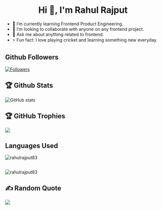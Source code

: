 <!--### Hi there 👋-->

<!--
**rahulrajput83/rahulrajput83** is a ✨ _special_ ✨ repository because its `README.md` (this file) appears on your GitHub profile.

Here are some ideas to get you started:

- 🔭 I’m currently working on ...
- 🌱 I’m currently learning ...
- 👯 I’m looking to collaborate on ...
- 🤔 I’m looking for help with ...
- 💬 Ask me about ...
- 📫 How to reach me: ...
- 😄 Pronouns: ...
- ⚡ Fun fact: ...
-->

<h1 align="center">Hi 👋, I'm Rahul Rajput</h1>

<!--
**rahulrajput83/rahulrajput83** is a ✨ _special_ ✨ repository because its `README.md` (this file) appears on your GitHub profile.
-->

- 🌱 I’m currently learning Frontend Product Engineering.
- 👯 I’m looking to collaborate with anyone on any frontend project.
- 💬 Ask me about anything related to frontend.
- ⚡ Fun fact: I love playing cricket and learning something new everyday.

##  Github Followers
[![Followers](https://img.shields.io/github/followers/CharalambosIoannou?label=Follow&style=social)](https://github.com/CharalambosIoannou)

## 🏆 Github Stats
![GitHub stats](https://github-readme-stats.vercel.app/api?username=rahulrajput83&show_icons=true&count_private=true&&theme=highcontrast)

## 🏆 GitHub Trophies
![](https://github-profile-trophy.vercel.app/?username=rahulrajput83&theme=highcontrast&no-frame=false&no-bg=false&margin-w=4)

## Languages Used
<p><img align="center" src="https://github-readme-stats.vercel.app/api/top-langs?username=rahulrajput83&show_icons=true&locale=en&layout=compact&&theme=highcontrast" alt="rahulrajput83" /></p>

## 
<span><img align="center" src="https://github-readme-streak-stats.herokuapp.com/?user=rahulrajput83&theme=highcontrast" alt="rahulrajput83" /></span>

## ✍️ Random Quote
![](https://quotes-github-readme.vercel.app/api?type=horizontal&theme=highcontrast)
